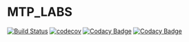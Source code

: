 # MTP_LABS
[![Build Status](https://travis-ci.org/Igor360/MTP_LABS.svg?branch=master)](https://travis-ci.org/Igor360/MTP_LABS)
[![codecov](https://codecov.io/gh/Igor360/STP_LAB4/branch/master/graph/badge.svg)](https://codecov.io/gh/Igor360/STP_LAB4)
[![Codacy Badge](https://api.codacy.com/project/badge/Grade/d33934ec794c4f2b8a6e9f96b453f72b)](https://www.codacy.com/app/Igor360/STP_LAB4?utm_source=github.com&amp;utm_medium=referral&amp;utm_content=Igor360/STP_LAB4&amp;utm_campaign=Badge_Grade)
[![Codacy Badge](https://api.codacy.com/project/badge/Coverage/d33934ec794c4f2b8a6e9f96b453f72b)](https://www.codacy.com/app/Igor360/STP_LAB4?utm_source=github.com&utm_medium=referral&utm_content=Igor360/STP_LAB4&utm_campaign=Badge_Coverage)
